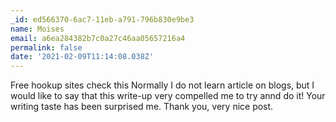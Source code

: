 ```yaml
---
_id: ed566370-6ac7-11eb-a791-796b830e9be3
name: Moises
email: a6ea284382b7c0a27c46aa05657216a4
permalink: false
date: '2021-02-09T11:14:08.038Z'
---
```

Free hookup sites check this 
Normally I do not learn article on blogs, but I would like to 
say that this write-up very compelled me to try annd do it!
Your writing taste has been surprised me. Thank you, very nice 
post.
